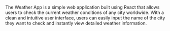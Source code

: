 The Weather App is a simple web application built using React that allows users to check the current weather conditions of any city worldwide. With a clean and intuitive user interface, users can easily input the name of the city they want to check and instantly view detailed weather information.

